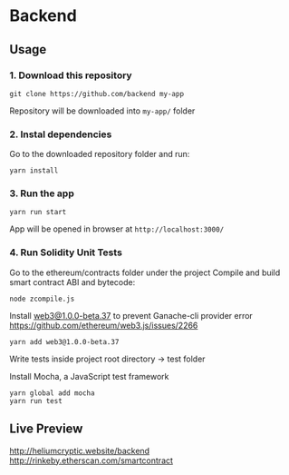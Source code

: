 # Backend

## Usage

### 1. Download this repository
```
git clone https://github.com/backend my-app
```

Repository will be downloaded into `my-app/` folder

### 2. Instal dependencies

Go to the downloaded repository folder and run:
```
yarn install
```

### 3. Run the app

```
yarn run start
```

App will be opened in browser at `http://localhost:3000/`

### 4. Run Solidity Unit Tests

Go to the ethereum/contracts folder under the project
Compile and build smart contract ABI and bytecode:
```
node zcompile.js
```

Install web3@1.0.0-beta.37 to prevent Ganache-cli provider error
https://github.com/ethereum/web3.js/issues/2266
```
yarn add web3@1.0.0-beta.37
```

Write tests inside project root directory -> test folder

Install Mocha, a JavaScript test framework
```
yarn global add mocha
yarn run test
```


## Live Preview

http://heliumcryptic.website/backend
http://rinkeby.etherscan.com/smartcontract
